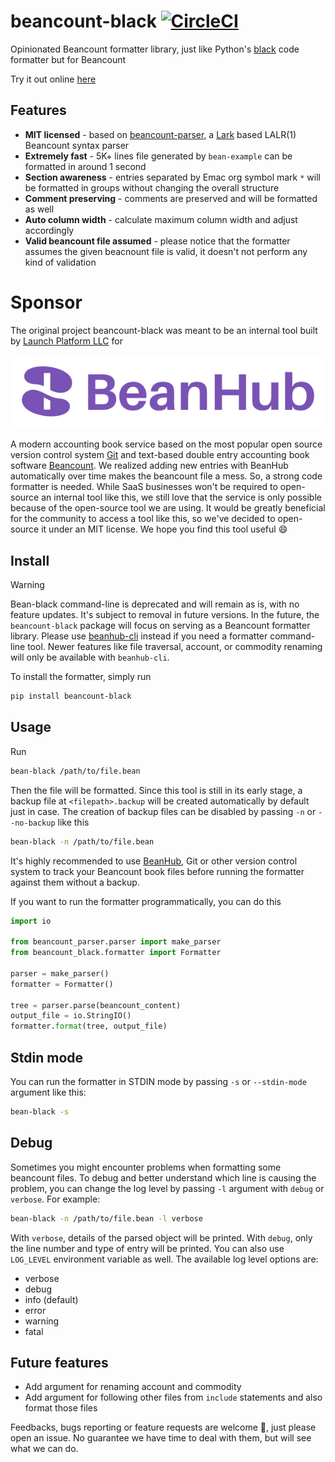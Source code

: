 # beancount-black [![CircleCI](https://circleci.com/gh/LaunchPlatform/beancount-black/tree/master.svg?style=svg)](https://circleci.com/gh/LaunchPlatform/beancount-black/tree/master)
Opinionated Beancount formatter library, just like Python's [black](https://pypi.org/project/black/) code formatter but for Beancount

Try it out online [here](https://app.beanhub.io/tools/beancount-formatter)

## Features

- **MIT licensed** - based on [beancount-parser](https://github.com/LaunchPlatform/beancount-parser), a [Lark](https://github.com/lark-parser/lark) based LALR(1) Beancount syntax parser
- **Extremely fast** - 5K+ lines file generated by `bean-example` can be formatted in around 1 second
- **Section awareness** - entries separated by Emac org symbol mark `*` will be formatted in groups without changing the overall structure
- **Comment preserving** - comments are preserved and will be formatted as well
- **Auto column width** - calculate maximum column width and adjust accordingly
- **Valid beancount file assumed** - please notice that the formatter assumes the given beacnount file is valid, it doesn't not perform any kind of validation

# Sponsor

The original project beancount-black was meant to be an internal tool built by [Launch Platform LLC](https://launchplatform.com) for 

<p align="center">
  <a href="https://beanhub.io"><img src="https://github.com/LaunchPlatform/beancount-black/raw/master/assets/beanhub.svg?raw=true" alt="BeanHub logo" /></a>
</p>

A modern accounting book service based on the most popular open source version control system [Git](https://git-scm.com/) and text-based double entry accounting book software [Beancount](https://beancount.github.io/docs/index.html).
We realized adding new entries with BeanHub automatically over time makes the beancount file a mess.
So, a strong code formatter is needed.
While SaaS businesses won't be required to open-source an internal tool like this, we still love that the service is only possible because of the open-source tool we are using.
It would be greatly beneficial for the community to access a tool like this, so we've decided to open-source it under an MIT license. We hope you find this tool useful 😄

## Install

> [!WARNING]  
> Bean-black command-line is deprecated and will remain as is, with no feature updates.
> It's subject to removal in future versions.
> In the future, the `beancount-black` package will focus on serving as a Beancount formatter library.
> Please use [beanhub-cli](https://github.com/LaunchPlatform/beanhub-cli) instead if you need a formatter command-line tool.
> Newer features like file traversal, account, or commodity renaming will only be available with `beanhub-cli`.

To install the formatter, simply run

```bash
pip install beancount-black
```

## Usage

Run

```bash
bean-black /path/to/file.bean
```

Then the file will be formatted.
Since this tool is still in its early stage, a backup file at `<filepath>.backup` will be created automatically by default just in case.
The creation of backup files can be disabled by passing `-n` or `--no-backup` like this

```bash
bean-black -n /path/to/file.bean
```

It's highly recommended to use [BeanHub](https://beanhub.io), Git or other version control system to track your Beancount book files before running the formatter against them without a backup.

If you want to run the formatter programmatically, you can do this

```python
import io

from beancount_parser.parser import make_parser
from beancount_black.formatter import Formatter

parser = make_parser()
formatter = Formatter()

tree = parser.parse(beancount_content)
output_file = io.StringIO()
formatter.format(tree, output_file)
```

## Stdin mode

You can run the formatter in STDIN mode by passing `-s` or `--stdin-mode` argument like this:

```bash
bean-black -s
```

## Debug

Sometimes you might encounter problems when formatting some beancount files.
To debug and better understand which line is causing the problem, you can change the log level by passing `-l` argument with `debug` or `verbose`.
For example:

```bash
bean-black -n /path/to/file.bean -l verbose
```

With `verbose`, details of the parsed object will be printed.
With `debug`, only the line number and type of entry will be printed.
You can also use `LOG_LEVEL` environment variable as well.
The available log level options are:

- verbose
- debug
- info (default)
- error
- warning
- fatal

## Future features

- Add argument for renaming account and commodity
- Add argument for following other files from `include` statements and also format those files
 
Feedbacks, bugs reporting or feature requests are welcome 🙌, just please open an issue.
No guarantee we have time to deal with them, but will see what we can do.
